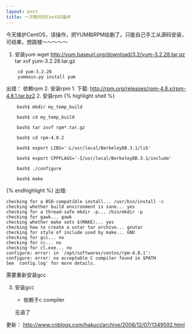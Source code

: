 ```yaml
---
layout: post
title: 一次郁闷的CentOS操作
---
```

今天维护CentOS，误操作，把YUM和RPM给删了。只能自己手工从源码安装，可结果，想跳楼～～～～～

1. 安装yum
		wget http://yum.baseurl.org/download/3.2/yum-3.2.28.tar.gz
		tar xvf yum-3.2.28.tar.gz

		cd yum-3.2.28
		yummain.py install yum
出错：
	依赖rpm
2. 安装rpm
	1. 下载: http://rpm.org/releases/rpm-4.8.x/rpm-4.8.1.tar.bz2
	2. 安装rpm
{% highlight shell %}

		bash$ mkdir my_temp_build

		bash$ cd my_temp_build

		bash$ tar zxvf rpm*.tar.gz

		bash$ cd rpm-4.0.2

		bash$ export LIBS='-L/usr/local/BerkeleyDB.3.1/lib'

		bash$ export CPPFLAGS='-I/usr/local/BerkeleyDB.3.1/include'

		bash$ ./configure

		bash$ make

{% endhighlight %}
出错:

	checking for a BSD-compatible install... /usr/bin/install -c
	checking whether build environment is sane... yes
	checking for a thread-safe mkdir -p... /bin/mkdir -p
	checking for gawk... gawk
	checking whether make sets $(MAKE)... yes
	checking how to create a ustar tar archive... gnutar
	checking for style of include used by make... GNU
	checking for gcc... no
	checking for cc... no
	checking for cl.exe... no
	configure: error: in `/opt/softwares/centos/rpm-4.8.1':
	configure: error: no acceptable C compiler found in $PATH
	See `config.log' for more details.

需要重新安装gcc


3. 安装gcc

	- 依赖于c compiler

	无语了

更新： http://www.cnblogs.com/hakuci/archive/2008/12/07/1349592.html